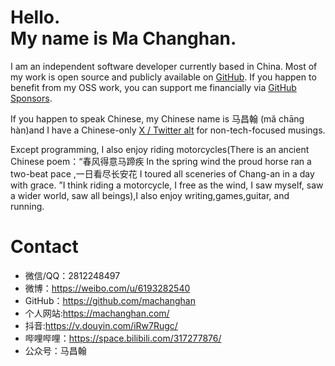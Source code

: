 # Hello.<br>My name is Ma Changhan.
I am an independent software developer currently based in China. Most of my work is open source and publicly available on [GitHub](https://github.com/machanghan). If you happen to benefit from my OSS work, you can support me financially via [GitHub Sponsors](https://github.com/sponsors/machanghan).

If you happen to speak Chinese, my Chinese name is 马昌翰 (mǎ chāng hàn)and I have a Chinese-only [X / Twitter alt](https://twitter.com/machanghan) for non-tech-focused musings.

Except programming, I also enjoy riding motorcycles(There is an ancient Chinese poem：“春风得意马蹄疾 In the spring wind the proud horse ran a two-beat pace ,一日看尽长安花 I toured all sceneries of Chang-an in a day with grace. ”I think riding a motorcycle, I free as the wind, I saw myself, saw a wider world, saw all beings),I also enjoy writing,games,guitar, and running.
# Contact
- 微信/QQ：2812248497
- 微博：https://weibo.com/u/6193282540
- GitHub：https://github.com/machanghan
- 个人网站:https://machanghan.com/
- 抖音:https://v.douyin.com/iRw7Rugc/
- 哔哩哔哩：https://space.bilibili.com/317277876/
- 公众号：马昌翰
